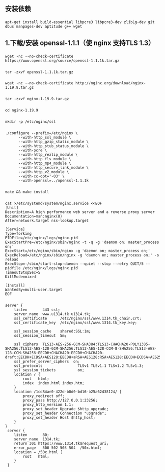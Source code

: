 ## 安装依赖
###
    apt-get install build-essential libpcre3 libpcre3-dev zlib1g-dev git dbus manpages-dev aptitude g++ wget
###

## 1.下载/安装 openssl-1.1.1（使 nginx 支持TLS 1.3）
###
    wget -nc --no-check-certificate https://www.openssl.org/source/openssl-1.1.1k.tar.gz
###
###
    tar -zxvf openssl-1.1.1k.tar.gz
###
###
    wget -nc --no-check-certificate http://nginx.org/download/nginx-1.19.9.tar.gz
###
###
    tar -zxvf nginx-1.19.9.tar.gz
###
###
    cd nginx-1.19.9
###
###
    mkdir -p /etc/nginx/ssl
###
###
    ./configure --prefix=/etc/nginx \
          --with-http_ssl_module \
          --with-http_gzip_static_module \
          --with-http_stub_status_module \
          --with-pcre \
          --with-http_realip_module \
          --with-http_flv_module \
          --with-http_mp4_module \
          --with-http_secure_link_module \
          --with-http_v2_module \
          --with-cc-opt='-O3' \
          --with-openssl=../openssl-1.1.1k
###
###
    make && make install
###
###
    cat >/etc/systemd/system/nginx.service <<EOF
    [Unit]
    Description=A high performance web server and a reverse proxy server
    Documentation=man:nginx(8)
    After=network.target nss-lookup.target

    [Service]
    Type=forking
    PIDFile=/etc/nginx/logs/nginx.pid
    ExecStartPre=/etc/nginx/sbin/nginx -t -q -g 'daemon on; master_process on;'
    ExecStart=/etc/nginx/sbin/nginx -g 'daemon on; master_process on;'
    ExecReload=/etc/nginx/sbin/nginx -g 'daemon on; master_process on;' -s reload
    ExecStop=-/sbin/start-stop-daemon --quiet --stop --retry QUIT/5 --pidfile /etc/nginx/logs/nginx.pid
    TimeoutStopSec=5
    KillMode=mixed

    [Install]
    WantedBy=multi-user.target
    EOF
###
###
    server {
        listen       443 ssl;
        server_name  www.u1314.tk u1314.tk;
        ssl_certificate      /etc/nginx/ssl/www.1314.tk_chain.crt;
        ssl_certificate_key  /etc/nginx/ssl/www.1314.tk_key.key;

        ssl_session_cache    shared:SSL:1m;
        ssl_session_timeout  5m;

        ssl_ciphers  TLS13-AES-256-GCM-SHA384:TLS13-CHACHA20-POLY1305-SHA256:TLS13-AES-128-GCM-SHA256:TLS13-AES-128-CCM-8-SHA256:TLS13-AES-128-CCM-SHA256:EECDH+CHACHA20:EECDH+CHACHA20-draft:EECDH+ECDSA+AES128:EECDH+aRSA+AES128:RSA+AES128:EECDH+ECDSA+AES256:EECDH+aRSA+AES256:RSA+AES256:EECDH+ECDSA+3DES:EECDH+aRSA+3DES:RSA+3DES:!MD5;
        ssl_prefer_server_ciphers  on;
        ssl_protocols                TLSv1 TLSv1.1 TLSv1.2 TLSv1.3;
        ssl_session_tickets          on;
        location / {
            root   html;
            index  index.html index.htm;
        }
        location /1cd84ae0-422d-b0d0-bd16-b25a62438124/ {
            proxy_redirect off;
            proxy_pass http://127.0.0.1:23256;
            proxy_http_version 1.1;
            proxy_set_header Upgrade $http_upgrade;
            proxy_set_header Connection "upgrade";
            proxy_set_header Host $http_host;
        }
    }
     server {
        listen       80;
        server_name  1314.tk;
        return 301 https://www.1314.tk$request_uri;
        error_page   500 502 503 504  /50x.html;
        location = /50x.html {
            root   html;
        }
     }
###
